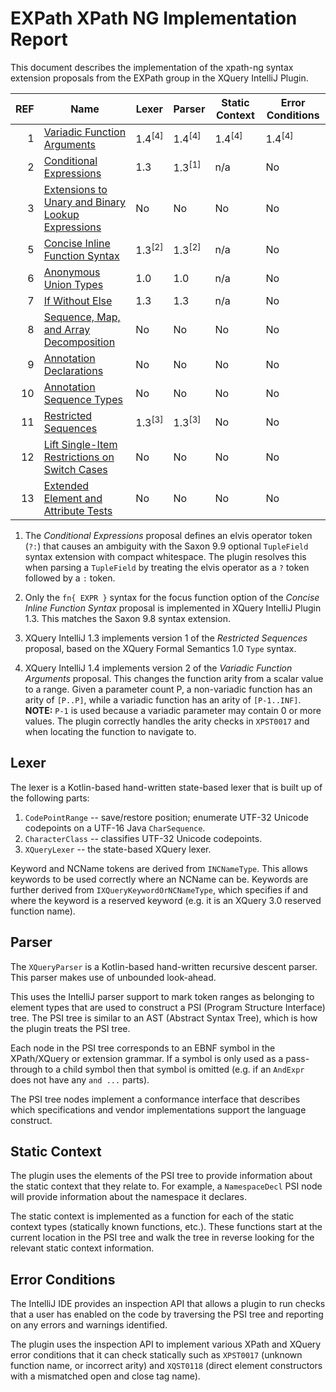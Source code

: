 # EXPath XPath NG Implementation Report

This document describes the implementation of the xpath-ng syntax extension
proposals from the EXPath group in the XQuery IntelliJ Plugin.

| REF | Name                                                                                           | Lexer               | Parser              | Static Context      | Error Conditions    |
|----:|------------------------------------------------------------------------------------------------|---------------------|---------------------|---------------------|---------------------|
|   1 | [Variadic Function Arguments](https://github.com/expath/xpath-ng/pull/1)                       | 1.4<sup>\[4\]</sup> | 1.4<sup>\[4\]</sup> | 1.4<sup>\[4\]</sup> | 1.4<sup>\[4\]</sup> |
|   2 | [Conditional Expressions](https://github.com/expath/xpath-ng/pull/2)                           | 1.3                 | 1.3<sup>\[1\]</sup> | n/a                 | No                  |
|   3 | [Extensions to Unary and Binary Lookup Expressions](https://github.com/expath/xpath-ng/pull/3) | No                  | No                  | No                  | No                  |
|   5 | [Concise Inline Function Syntax](https://github.com/expath/xpath-ng/pull/5)                    | 1.3<sup>\[2\]</sup> | 1.3<sup>\[2\]</sup> | n/a                 | No                  |
|   6 | [Anonymous Union Types](https://github.com/expath/xpath-ng/pull/6)                             | 1.0                 | 1.0                 | n/a                 | No                  |
|   7 | [If Without Else](https://github.com/expath/xpath-ng/pull/7)                                   | 1.3                 | 1.3                 | n/a                 | No                  |
|   8 | [Sequence, Map, and Array Decomposition](https://github.com/expath/xpath-ng/pull/8)            | No                  | No                  | No                  | No                  |
|   9 | [Annotation Declarations](https://github.com/expath/xpath-ng/pull/9)                           | No                  | No                  | No                  | No                  |
|  10 | [Annotation Sequence Types](https://github.com/expath/xpath-ng/pull/10)                        | No                  | No                  | No                  | No                  |
|  11 | [Restricted Sequences](https://github.com/expath/xpath-ng/pull/11)                             | 1.3<sup>\[3\]</sup> | 1.3<sup>\[3\]</sup> | No                  | No                  |
|  12 | [Lift Single-Item Restrictions on Switch Cases](https://github.com/expath/xpath-ng/pull/12)    | No                  | No                  | No                  | No                  |
|  13 | [Extended Element and Attribute Tests](https://github.com/expath/xpath-ng/pull/13)             | No                  | No                  | No                  | No                  |

1.  The *Conditional Expressions* proposal defines an elvis operator token
    (`?:`) that causes an ambiguity with the Saxon 9.9 optional `TupleField`
    syntax extension with compact whitespace. The plugin resolves this when
    parsing a `TupleField` by treating the elvis operator as a `?` token
    followed by a `:` token.

1.  Only the `fn{ EXPR }` syntax for the focus function option of the *Concise
    Inline Function Syntax* proposal is implemented in XQuery IntelliJ Plugin
    1.3. This matches the Saxon 9.8 syntax extension.

1.  XQuery IntelliJ 1.3 implements version 1 of the *Restricted Sequences*
    proposal, based on the XQuery Formal Semantics 1.0 `Type` syntax.

1.  XQuery IntelliJ 1.4 implements version 2 of the *Variadic Function Arguments*
    proposal. This changes the function arity from a scalar value to a range.
    Given a parameter count P, a non-variadic function has an arity of `[P..P]`,
    while a variadic function has an arity of `[P-1..INF]`. __NOTE:__ `P-1` is
    used because a variadic parameter may contain 0 or more values. The plugin
    correctly handles the arity checks in `XPST0017` and when locating the
    function to navigate to.

## Lexer

The lexer is a Kotlin-based hand-written state-based lexer that is built up of
the following parts:
1.  `CodePointRange` -- save/restore position; enumerate UTF-32 Unicode
    codepoints on a UTF-16 Java `CharSequence`.
1.  `CharacterClass` -- classifies UTF-32 Unicode codepoints.
1.  `XQueryLexer` -- the state-based XQuery lexer.

Keyword and NCName tokens are derived from `INCNameType`. This allows keywords
to be used correctly where an NCName can be. Keywords are further derived from
`IXQueryKeywordOrNCNameType`, which specifies if and where the keyword is a
reserved keyword (e.g. it is an XQuery 3.0 reserved function name).

## Parser

The `XQueryParser` is a Kotlin-based hand-written recursive descent parser.
This parser makes use of unbounded look-ahead.

This uses the IntelliJ parser support to mark token ranges as belonging to
element types that are used to construct a PSI (Program Structure Interface)
tree. The PSI tree is similar to an AST (Abstract Syntax Tree), which is how
the plugin treats the PSI tree.

Each node in the PSI tree corresponds to an EBNF symbol in the XPath/XQuery or
extension grammar. If a symbol is only used as a pass-through to a child symbol
then that symbol is omitted (e.g. if an `AndExpr` does not have any `and ...`
parts).

The PSI tree nodes implement a conformance interface that describes which
specifications and vendor implementations support the language construct.

## Static Context

The plugin uses the elements of the PSI tree to provide information about the
static context that they relate to. For example, a `NamespaceDecl` PSI node
will provide information about the namespace it declares.

The static context is implemented as a function for each of the static
context types (statically known functions, etc.). These functions start at
the current location in the PSI tree and walk the tree in reverse looking for
the relevant static context information.

## Error Conditions

The IntelliJ IDE provides an inspection API that allows a plugin to run checks
that a user has enabled on the code by traversing the PSI tree and reporting
on any errors and warnings identified.

The plugin uses the inspection API to implement various XPath and XQuery error
conditions that it can check statically such as `XPST0017` (unknown function
name, or incorrect arity) and `XQST0118` (direct element constructors with a
mismatched open and close tag name).
